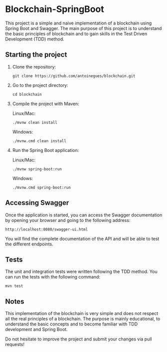 # Blockchain-SpringBoot

This project is a simple and naive implementation of a blockchain using Spring Boot and Swagger. The main purpose of this project is to understand the basic principles of blockchain and to gain skills in the Test Driven Development (TDD) method.

## Starting the project

1. Clone the repository:
   ```
   git clone https://github.com/antoinegues/blockchain.git
   ```
2. Go to the project directory:
   ```
   cd blockchain
   ```
3. Compile the project with Maven:
   
   Linux/Mac:
   ```
   ./mvnw clean install
   ```

   Windows:
   ```
   ./mvnw.cmd clean install
   ```
   
4. Run the Spring Boot application:
   
   Linux/Mac:
   ```
   ./mvnw spring-boot:run
   ```
   
    Windows:
    ```
    ./mvnw.cmd spring-boot:run
    ```

## Accessing Swagger

Once the application is started, you can access the Swagger documentation by opening your browser and going to the following address:

```
http://localhost:8080/swagger-ui.html
```

You will find the complete documentation of the API and will be able to test the different endpoints.

## Tests

The unit and integration tests were written following the TDD method. You can run the tests with the following command:

```
mvn test
```

## Notes

This implementation of the blockchain is very simple and does not respect all the real principles of a blockchain. The purpose is mainly educational, to understand the basic concepts and to become familiar with TDD development and Spring Boot.

Do not hesitate to improve the project and submit your changes via pull requests!